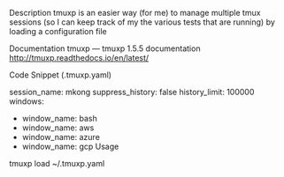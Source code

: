 Description
tmuxp is an easier way (for me) to manage multiple tmux sessions (so I can keep track of my the various tests that are running) by loading a configuration file

Documentation
tmuxp — tmuxp 1.5.5 documentation
http://tmuxp.readthedocs.io/en/latest/

Code Snippet (.tmuxp.yaml)

session_name: mkong
suppress_history: false
history_limit: 100000
windows:
  - window_name: bash
  - window_name: aws
  - window_name: azure
  - window_name: gcp
Usage

tmuxp load ~/.tmuxp.yaml
